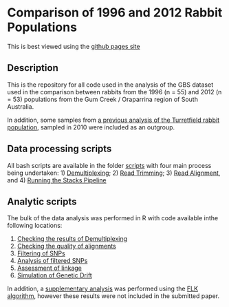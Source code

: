 # Comparison of 1996 and 2012 Rabbit Populations

This is best viewed using the [github pages site](https://uofabioinformaticshub.github.io/2014_SchwensowGBS/)

## Description

This is the repository for all code used in the analysis of the GBS dataset used in the comparison between rabbits from the 1996 (n = 55) and 2012 (n = 53) populations from the Gum Creek / Oraparrina region of South Australia.

In addition, some samples from [a previous analysis of the Turretfield rabbit population](https://onlinelibrary.wiley.com/doi/abs/10.1111/mec.14228), sampled in 2010 were included as an outgroup.

## Data processing scripts

All bash scripts are available in the folder [scripts](scripts) with four main process being undertaken: 1) [Demultiplexing](scripts/1_demultiplex.sh); 2) [Read Trimming](scripts/2_trimAfterDeMux.sh); 3) [Read Alignment](scripts/3_alignTrimmed.sh), and 4) [Running the Stacks Pipeline](scripts/4_stacksPipeline.sh)

## Analytic scripts

The bulk of the data analysis was performed in R with code available inthe following locations:

1. [Checking the results of Demultiplexing](R/01_checkDemux)
2. [Checking the quality of alignments](R/02_checkAlignments)
3. [Filtering of SNPs](R/03_SNPFiltering)
4. [Analysis of filtered SNPs](R/04_SNP_Analysis)
5. [Assessment of linkage](R/05_Linkage_Analysis)
6. [Simulation of Genetic Drift](R/06_GeneticDrift)

In addition, a [supplementary analysis](S1_FLK) was performed using the [FLK algorithm](https://www.genetics.org/content/186/1/241.long), however these results were not included in the submitted paper.